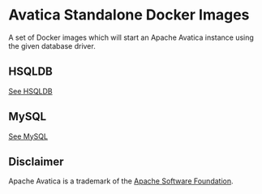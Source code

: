 # Avatica Standalone Docker Images

A set of Docker images which will start an Apache Avatica instance using
the given database driver.

## HSQLDB

[See HSQLDB](https://github.com/joshelser/avatica-standalone-docker/tree/master/hypersql)

## MySQL

[See MySQL](https://github.com/joshelser/avatica-standalone-docker/tree/master/mysql)

## Disclaimer

Apache Avatica is a trademark of the [Apache Software Foundation](https://www.apache.org/).
